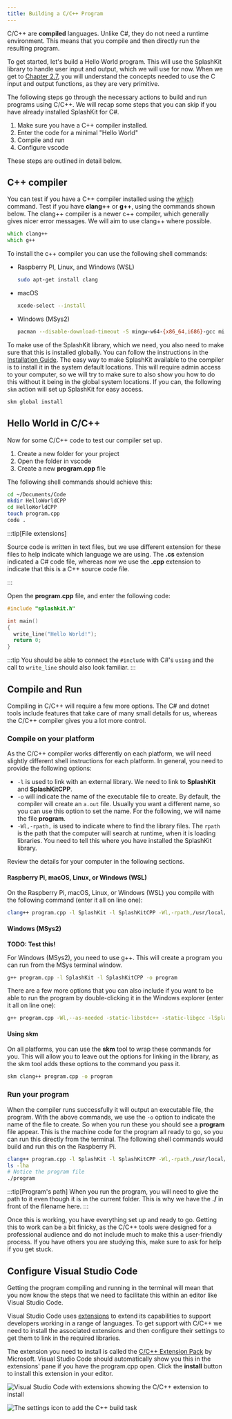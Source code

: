 ```yaml
---
title: Building a C/C++ Program
---
```


C/C++ are **compiled** languages. Unlike C#, they do not need a runtime environment. This means that you compile and then directly run the resulting program.

To get started, let's build a Hello World program. This will use the SplashKit library to handle user input and output, which we will use for now. When we get to [Chapter 2.7](../../../7-low-level-programming/0-overview), you will understand the concepts needed to use the C input and output functions, as they are very primitive.

The following steps go through the necessary actions to build and run programs using C/C++. We will recap some steps that you can skip if you have already installed SplashKit for C#.

1. Make sure you have a C++ compiler installed.
2. Enter the code for a minimal "Hello World"
3. Compile and run
4. Configure vscode

These steps are outlined in detail below.

## C++ compiler

You can test if you have a C++ compiler installed using the [which](https://man.cx/Which) command. Test if you have **clang++** or **g++**, using the commands shown below. The clang++ compiler is a newer c++ compiler, which generally gives nicer error messages. We will aim to use clang++ where possible.

```zsh
which clang++
which g++
```

To install the c++ compiler you can use the following shell commands:

- Raspberry PI, Linux, and Windows (WSL)
  
  ```zsh
  sudo apt-get install clang
  ```

- macOS
  
  ```zsh
  xcode-select --install
  ```

- Windows (MSys2)
  
  ```zsh
  pacman --disable-download-timeout -S mingw-w64-{x86_64,i686}-gcc mingw-w64-{i686,x86_64}-gdb
  ```

To make use of the SplashKit library, which we need, you also need to make sure that this is installed globally. You can follow the instructions in the [Installation Guide](https://splashkit.io/articles/installation/). The easy way to make SplashKit available to the compiler is to install it in the system default locations. This will require admin access to your computer, so we will try to make sure to also show you how to do this without it being in the global system locations. If you can, the following `skm` action will set up SplashKit for easy access.

```zsh
skm global install
```

## Hello World in C/C++

Now for some C/C++ code to test our compiler set up.

1. Create a new folder for your project
2. Open the folder in vscode
3. Create a new **program.cpp** file

The following shell commands should achieve this:

```zsh
cd ~/Documents/Code
mkdir HelloWorldCPP
cd HelloWorldCPP
touch program.cpp
code .
```

:::tip[File extensions]

Source code is written in text files, but we use different extension for these files to help indicate which language we are using. The **.cs** extension indicated a C# code file, whereas now we use the **.cpp** extension to indicate that this is a C++ source code file.

:::

Open the **program.cpp** file, and enter the following code:

```cpp
#include "splashkit.h"

int main()
{
  write_line("Hello World!");
  return 0;
}
```

:::tip
You should be able to connect the `#include` with C#'s `using` and the call to `write_line` should also look familiar.
:::

## Compile and Run

Compiling in C/C++ will require a few more options. The C# and dotnet tools include features that take care of many small details for us, whereas the C/C++ compiler gives you a lot more control.

### Compile on your platform

As the C/C++ compiler works differently on each platform, we will need slightly different shell instructions for each platform. In general, you need to provide the following options:

- `-l` is used to link with an external library. We need to link to **SplashKit** and **SplashKitCPP**.
- `-o` will indicate the name of the executable file to create. By default, the compiler will create an `a.out` file. Usually you want a different name, so you can use this option to set the name. For the following, we will name the file **program**.
- `-Wl,-rpath,` is used to indicate where to find the library files. The `rpath` is the path that the computer will search at runtime, when it is loading libraries. You need to tell this where you have installed the SplashKit library.

Review the details for your computer in the following sections.

#### Raspberry Pi, macOS, Linux, or Windows (WSL)

On the Raspberry Pi, macOS, Linux, or Windows (WSL) you compile with the following command (enter it all on line one):

```zsh
clang++ program.cpp -l SplashKit -l SplashKitCPP -Wl,-rpath,/usr/local/lib -o program
```

#### Windows (MSys2)

**TODO: Test this!**

For Windows (MSys2), you need to use g++. This will create a program you can run from the MSys terminal window.

```zsh
g++ program.cpp -l SplashKit -l SplashKitCPP -o program
```

There are a few more options that you can also include if you want to be able to run the program by double-clicking it in the Windows explorer (enter it all on line one):

```zsh
g++ program.cpp -Wl,--as-needed -static-libstdc++ -static-libgcc -lSplashKit -Wl,-Bstatic -lstdc++ -lpthread -lSplashKitCPP -o program
```

#### Using skm

On all platforms, you can use the **skm** tool to wrap these commands for you. This will allow you to leave out the options for linking in the library, as the skm tool adds these options to the command you pass it.

```zsh
skm clang++ program.cpp -o program
```

### Run your program

When the compiler runs successfully it will output an executable file, the program. With the above commands, we use the `-o` option to indicate the name of the file to create. So when you run these you should see a **program** file appear. This is the machine code for the program all ready to go, so you can run this directly from the terminal. The following shell commands would build and run this on the Raspberry Pi.

```zsh
clang++ program.cpp -l SplashKit -l SplashKitCPP -Wl,-rpath,/usr/local/lib -o program
ls -lha
# Notice the program file
./program
```

:::tip[Program's path]
When you run the program, you will need to give the path to it even though it is in the current folder. This is why we have the **./** in front of the filename here.
:::

Once this is working, you have everything set up and ready to go. Getting this to work can be a bit finicky, as the C/C++ tools were designed for a professional audience and do not include much to make this a user-friendly process. If you have others you are studying this, make sure to ask for help if you get stuck.

## Configure Visual Studio Code

Getting the program compiling and running in the terminal will mean that you now know the steps that we need to facilitate this within an editor like Visual Studio Code.

Visual Studio Code uses [extensions](https://code.visualstudio.com/docs/editor/extension-marketplace) to extend its capabilities to support developers working in a range of languages. To get support with C/C++ we need to install the associated extensions and then configure their settings to get them to link in the required libraries.

The extension you need to install is called the [C/C++ Extension Pack](https://marketplace.visualstudio.com/items?itemName=ms-vscode.cpptools-extension-pack) by Microsoft. Visual Studio Code should automatically show you this in the extensions' pane if you have the program.cpp open. Click the **install** button to install this extension in your editor.

![Visual Studio Code with extensions showing the C/C++ extension to install](./images/vscode-extension.png)


![The settings icon to add the C++ build task](./images/vscode-build-task.png)

